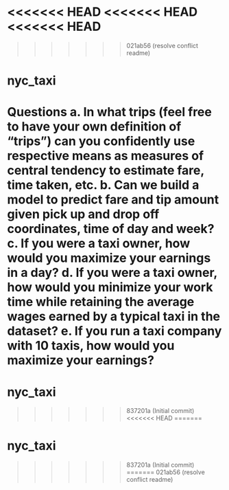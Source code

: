 <<<<<<< HEAD
<<<<<<< HEAD
<<<<<<< HEAD
=======
>>>>>>> 021ab56 (resolve conflict readme)
# nyc_taxi

Questions
a. In what trips (feel free to have your own definition of “trips”) can you confidently use
respective means as measures of central tendency to estimate fare, time taken, etc.
b. Can we build a model to predict fare and tip amount given pick up and drop off coordinates,
time of day and week?
c. If you were a taxi owner, how would you maximize your earnings in a day?
d. If you were a taxi owner, how would you minimize your work time while retaining the average
wages earned by a typical taxi in the dataset?
e. If you run a taxi company with 10 taxis, how would you maximize your earnings?
=======
# nyc_taxi
>>>>>>> 837201a (Initial commit)
<<<<<<< HEAD
=======
# nyc_taxi
>>>>>>> 837201a (Initial commit)
=======
>>>>>>> 021ab56 (resolve conflict readme)
